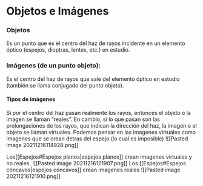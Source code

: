 # Objetos e Imágenes

### Objetos
Es un punto que es el centro del haz de rayos incidente en un elemento óptico (espejos, dioptras, lentes, etc.) en estudio.

### Imágenes (de un punto objeto): 
Es el centro del haz de rayos que sale del elemento óptico en estudio (también se llama conjugado del punto objeto).

#### Tipos de imágenes
Si por el centro del haz pasan realmente los rayos, entonces el objeto o la imagen se llaman “reales”. En cambio, si lo que pasan son las prolongaciones de los rayos, que indican la dirección del haz, la imagen o el objeto se llaman virtuales. Podemos pensar en las imagenes virtuales como imagenes que se crean detras del espejo (lo cual es imposible)
![[Pasted image 20211216114928.png]]

Los[[Espejos#Espejos planos|espejos planos]] crean imagenes virtuales y no reales.
![[Pasted image 20211216121907.png]]
Los [[Espejos#Espejos cóncavos|espejos cóncavos]] crean imagenes reales
![[Pasted image 20211216121910.png]]